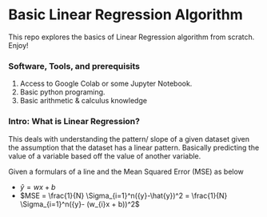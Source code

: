 # Basic Linear Regression Algorithm
This repo explores the basics of Linear Regression algorithm from scratch. Enjoy!

### Software, Tools, and prerequisits
1. Access to Google Colab or some Jupyter Notebook.
2. Basic python programing.
3. Basic arithmetic & calculus knowledge

### Intro: What is Linear Regression?
This deals with understanding the pattern/ slope of a given dataset given the assumption that the dataset has a linear pattern. Basically predicting the value of a variable based off the value of another variable.

Given a formulars of a line and the Mean Squared Error (MSE) as below
* $\hat{y} = wx + b$
* $MSE = \frac{1}{N} \Sigma_{i=1}^n({y}-\hat{y})^2 = \frac{1}{N} \Sigma_{i=1}^n({y}- (w_{i}x + b))^2$ 